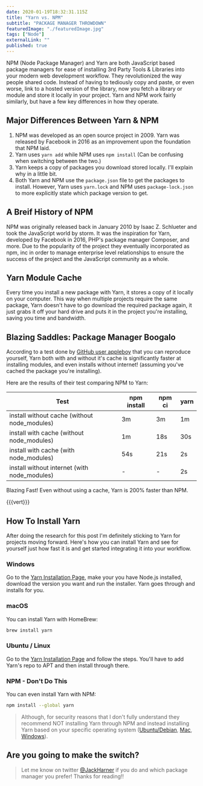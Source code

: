 ```yaml
---
date: 2020-01-19T18:32:31.115Z
title: "Yarn vs. NPM"
subtitle: "PACKAGE MANAGER THROWDOWN"
featuredImage: "./featuredImage.jpg"
tags: ["Node"]
externalLink: ""
published: true
---
```


NPM (Node Package Manager) and Yarn are both JavaScript based package managers for ease of installing 3rd Party Tools & Libraries into your modern web development workflow. They revolutionized the way people shared code. Instead of having to tediously copy and paste, or even worse, link to a hosted version of the library, now you fetch a library or module and store it locally in your project. Yarn and NPM work fairly similarly, but have a few key differences in how they operate.

## Major Differences Between Yarn & NPM

1. NPM was developed as an open source project in 2009. Yarn was released by Facebook in 2016 as an improvement upon the foundation that NPM laid.
2. Yarn uses `yarn add` while NPM uses `npm install` (Can be confusing when switching between the two.)
3. Yarn keeps a copy of packages you download stored locally. I'll explain why in a little bit.
4. Both Yarn and NPM use the `package.json` file to get the packages to install. However, Yarn uses `yarn.lock` and NPM uses `package-lock.json` to more explicitly state which package version to get.

## A Breif History of NPM

NPM was originally released back in January 2010 by Isaac Z. Schlueter and took the JavaScript world by storm. It was the inspiration for Yarn, developed by Facebook in 2016, PHP's package manager Composer, and more. Due to the popularity of the project they eventually incorporated as npm, inc in order to manage enterprise level relationships to ensure the success of the project and the JavaScript community as a whole.

## Yarn Module Cache

Every time you install a new package with Yarn, it stores a copy of it locally on your computer. This way when multiple projects require the same package, Yarn doesn't have to go download the required package again, it just grabs it off your hard drive and puts it in the project you're installing, saving you time and bandwidth.

## Blazing Saddles: Package Manager Boogalo

According to a test done by [GitHub user appleboy](https://github.com/appleboy/npm-vs-yarn) that you can reproduce yourself, Yarn both with and without it's cache is significantly faster at installing modules, and even installs without internet! (assuming you've cached the package you're installing).

Here are the results of their test comparing NPM to Yarn:

| Test                                         | npm install | npm ci | yarn |
| -------------------------------------------- | ----------- | ------ | ---- |
| install without cache (without node_modules) | 3m          | 3m     | 1m   |
| install with cache (without node_modules)    | 1m          | 18s    | 30s  |
| install with cache (with node_modules)       | 54s         | 21s    | 2s   |
| install without internet (with node_modules) | -           | -      | 2s   |

Blazing Fast! Even without using a cache, Yarn is 200% faster than NPM.

{{{vert}}}

## How To Install Yarn

After doing the research for this post I'm definitely sticking to Yarn for projects moving forward. Here's how you can install Yarn and see for yourself just how fast it is and get started integrating it into your workflow.

### Windows

Go to the [Yarn Installation Page](https://classic.yarnpkg.com/en/docs/install), make your you have Node.js installed, download the version you want and run the installer. Yarn goes through and installs for you.

### macOS

You can install Yarn with HomeBrew:

```bash
brew install yarn
```

### Ubuntu / Linux

Go to the [Yarn Installation Page](https://classic.yarnpkg.com/en/docs/install) and follow the steps. You'll have to add Yarn's repo to APT and then install through there.

### NPM - Don't Do This

You can even install Yarn with NPM:

```bash
npm install --global yarn
```

> Although, for security reasons that I don't fully understand they recommend NOT installing Yarn through NPM and instead installing Yarn based on your specific operating system ([Ubuntu/Debian](https://classic.yarnpkg.com/en/docs/install#debian-stable), [Mac](https://classic.yarnpkg.com/en/docs/install#mac-stable), [Windows](https://classic.yarnpkg.com/en/docs/install#windows-stable)).

## Are you going to make the switch?

> Let me know on twitter [@JackHarner](https://twitter.com/jackharner) if you do and which package manager you prefer! Thanks for reading!!
